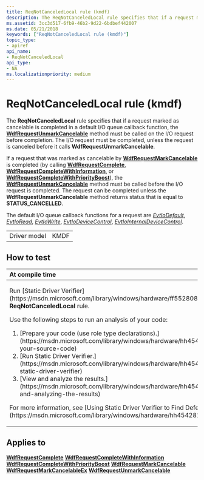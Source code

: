 ```yaml
---
title: ReqNotCanceledLocal rule (kmdf)
description: The ReqNotCanceledLocal rule specifies that if a request marked as cancelable is completed in a default I/O queue callback function, the WdfRequestUnmarkCancelable method must be called on the I/O request before completion.
ms.assetid: 3cc3d517-6fb9-46b2-9d22-6bdbef442007
ms.date: 05/21/2018
keywords: ["ReqNotCanceledLocal rule (kmdf)"]
topic_type:
- apiref
api_name:
- ReqNotCanceledLocal
api_type:
- NA
ms.localizationpriority: medium
---
```


# ReqNotCanceledLocal rule (kmdf)


The **ReqNotCanceledLocal** rule specifies that if a request marked as cancelable is completed in a default I/O queue callback function, the [**WdfRequestUnmarkCancelable**](https://msdn.microsoft.com/library/windows/hardware/ff550035) method must be called on the I/O request before completion. The I/O request must be completed, unless the request is canceled before it calls **WdfRequestUnmarkCancelable**.

If a request that was marked as cancelable by [**WdfRequestMarkCancelable**](https://msdn.microsoft.com/library/windows/hardware/ff549983) is completed (by calling [**WdfRequestComplete**](https://msdn.microsoft.com/library/windows/hardware/ff549945), [**WdfRequestCompleteWithInformation**](https://msdn.microsoft.com/library/windows/hardware/ff549948), or [**WdfRequestCompleteWithPriorityBoost**](https://msdn.microsoft.com/library/windows/hardware/ff549949)), the [**WdfRequestUnmarkCancelable**](https://msdn.microsoft.com/library/windows/hardware/ff550035) method must be called before the I/O request is completed. The request can be completed unless the **WdfRequestUnmarkCancelable** method returns status that is equal to **STATUS\_CANCELLED**.

The default I/O queue callback functions for a request are [*EvtIoDefault*](https://msdn.microsoft.com/library/windows/hardware/ff541757), [*EvtIoRead*](https://msdn.microsoft.com/library/windows/hardware/ff541776), [*EvtIoWrite*](https://msdn.microsoft.com/library/windows/hardware/ff541813), [*EvtIoDeviceControl*](https://msdn.microsoft.com/library/windows/hardware/ff541758), [*EvtIoInternalDeviceControl*](https://msdn.microsoft.com/library/windows/hardware/ff541768).

|              |      |
|--------------|------|
| Driver model | KMDF |

How to test
-----------

<table>
<colgroup>
<col width="100%" />
</colgroup>
<thead>
<tr class="header">
<th align="left">At compile time</th>
</tr>
</thead>
<tbody>
<tr class="odd">
<td align="left"><p>Run [Static Driver Verifier](https://msdn.microsoft.com/library/windows/hardware/ff552808) and specify the <strong>ReqNotCanceledLocal</strong> rule.</p>
Use the following steps to run an analysis of your code:
<ol>
<li>[Prepare your code (use role type declarations).](https://msdn.microsoft.com/library/windows/hardware/hh454281#preparing-your-source-code)</li>
<li>[Run Static Driver Verifier.](https://msdn.microsoft.com/library/windows/hardware/hh454281#running-static-driver-verifier)</li>
<li>[View and analyze the results.](https://msdn.microsoft.com/library/windows/hardware/hh454281#viewing-and-analyzing-the-results)</li>
</ol>
<p>For more information, see [Using Static Driver Verifier to Find Defects in Drivers](https://msdn.microsoft.com/library/windows/hardware/hh454281).</p></td>
</tr>
</tbody>
</table>

Applies to
----------

[**WdfRequestComplete**](https://msdn.microsoft.com/library/windows/hardware/ff549945)
[**WdfRequestCompleteWithInformation**](https://msdn.microsoft.com/library/windows/hardware/ff549948)
[**WdfRequestCompleteWithPriorityBoost**](https://msdn.microsoft.com/library/windows/hardware/ff549949)
[**WdfRequestMarkCancelable**](https://msdn.microsoft.com/library/windows/hardware/ff549983)
[**WdfRequestMarkCancelableEx**](https://msdn.microsoft.com/library/windows/hardware/ff549984)
[**WdfRequestUnmarkCancelable**](https://msdn.microsoft.com/library/windows/hardware/ff550035)
 

 






